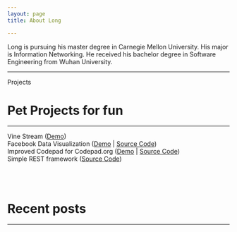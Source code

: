 ```yaml
---
layout: page
title: About Long

---
```

Long is pursuing his master degree in Carnegie Mellon University. His major is Information Networking. He received his bachelor degree in Software Engineering from Wuhan University.


---
Projects

    
<h1 id='pet_projects_for_fun'>Pet Projects for fun</h1>


<hr />
<p>Vine Stream (<a href='http://vinestream.co/random'>Demo</a>)<br />Facebook Data Visualization (<a href='http://visualfbdata.appspot.com/'>Demo</a> | <a href='https://github.com/gaohao/visual-fb-data'>Source Code</a>)<br />Improved Codepad for Codepad.org (<a href='http://codehere.haogao.me/'>Demo</a> | <a href='https://github.com/gaohao/codehere'>Source Code</a>)<br />Simple REST framework (<a href='https://github.com/gaohao/rs'>Source Code</a>)</p>
<br /><br />
<h1 id='recent_posts'>Recent posts</h1>
<hr /><ul class='posts'>
